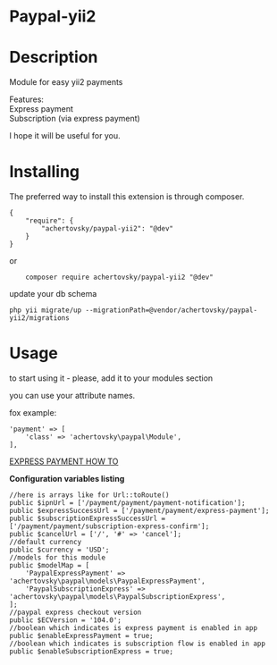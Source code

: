# Paypal-yii2

Description
======
Module for easy yii2 payments

Features:  
Express payment  
Subscription (via express payment)

I hope it will be useful for you. 


Installing
======
The preferred way to install this extension is through composer.

```
{
	"require": {
	    "achertovsky/paypal-yii2": "@dev"
    }
}
```

or

```
	composer require achertovsky/paypal-yii2 "@dev"
```

update your db schema

```
php yii migrate/up --migrationPath=@vendor/achertovsky/paypal-yii2/migrations
```
Usage
======
to start using it - please, add it to your modules section

you can use your attribute names.

fox example: 
```
'payment' => [
    'class' => 'achertovsky\paypal\Module',
],
```
[EXPRESS PAYMENT HOW TO](https://github.com/achertovsky/paypal-yii2/wiki/Express-payment)  

**Configuration variables listing**
```
//here is arrays like for Url::toRoute()
public $ipnUrl = ['/payment/payment/payment-notification'];
public $expressSuccessUrl = ['/payment/payment/express-payment'];
public $subscriptionExpressSuccessUrl = ['/payment/payment/subscription-express-confirm'];
public $cancelUrl = ['/', '#' => 'cancel'];
//default currency
public $currency = 'USD';
//models for this module
public $modelMap = [
    'PaypalExpressPayment' => 'achertovsky\paypal\models\PaypalExpressPayment',
    'PaypalSubscriptionExpress' => 'achertovsky\paypal\models\PaypalSubscriptionExpress',
];
//paypal express checkout version
public $ECVersion = '104.0';
//boolean which indicates is express payment is enabled in app
public $enableExpressPayment = true;
//boolean which indicates is subscription flow is enabled in app
public $enableSubscriptionExpress = true;
```

